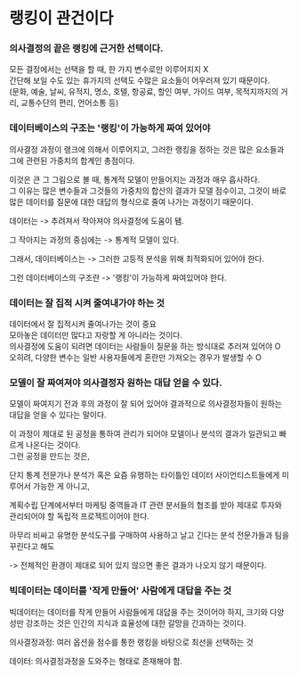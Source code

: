 # 랭킹이 관건이다            

### 의사결정의 끝은 랭킹에 근거한 선택이다.        
모든 결정에서는 선택을 할 때, 한 가지 변수로만 이루어지지 X     
간단해 보일 수도 있는 휴가지의 선택도 수많은 요소들이 어우러져 있기 때문이다.   
(문화, 예술, 날씨, 유적지, 명소, 호텔, 항공료, 할인 여부, 가이드 여부, 목적지까지의 거리, 교통수단의 편리, 언어소통 등)      


### 데이터베이스의 구조는 '랭킹'이 가능하게 짜여 있어야     
의사결정 과정이 랭크에 의해서 이루어지고, 그러한 랭킹을 정하는 것은 많은 요소들과 그에 관련된 가중치의 합계인 총점이다.    

이것은 큰 그 그림으로 볼 때, 통계적 모델이 만들어지는 과정과 매우 흡사하다.    
그 이유는 많은 변수들과 그것들의 가중치의 합산의 결과가 모델 점수이고,
그것이 바로 많은 데이터를 질문에 대한 대답의 형식으로 줄여 나가는 과정이기 때문이다.    

데이터는 -> 추려져서 작아져야 의사결정에 도움이 됌.     

그 작아지는 과정의 중심에는 -> 통계적 모델이 있다.    

그래서, 데이터베이스는 -> 그러한 고등적 분석을 위해 최적화되어 있어야 한다.    

그런 데이터베이스의 구조란 -> '랭킹'이 가능하게 짜여있어야 한다.    

### 데이터는 잘 집적 시켜 줄여내가야 하는 것    
데이터에서 잘 집적시켜 줄여나가는 것이 중요    
모아놓은 데이터만 많다고 자랑할 게 아니라는 것이다.     
의사결정에 도움이 되려면 데이터는 사람들이 질문을 하는 방식대로 추러져 있어야 O   
오히려, 다양한 변수는 일반 사용자들에게 혼란만 가져오는 경우가 발생할 수 O    


### 모델이 잘 짜여져야 의사결정자 원하는 대답 얻을 수 있다.     
모델이 짜여지기 전과 후의 과정이 잘 되어 있어야 결과적으로 의사결정자들이 원하는 대답을 얻을 수 있다는 말이다.    

이 과정이 제대로 된 공정을 통하여 관리가 되어야 모델이나 분석의 결과가 일관되고 빠르게 나온다는 것이다.   
그런 공정을 만드는 것은,    

단지 통계 전문가나 분석가 혹은 요즘 유행하는 타이틀인 데이터 사이언티스트들에게 미루어서 가능한 게 아니고,     

계획수립 단계에서부터 마케팅 중역들과 IT 관련 분서들의 협조를 받아 제대로 투자와 관리되어야 할 독립적 프로젝트이어야 한다.     

아무리 비싸고 유명한 분석도구를 구매하여 사용하고 날고 긴다는 분석 전문가들과 팀을 꾸린다고 해도

-> 전체적인 환경이 제대로 되어 있지 않으면 좋은 결과가 나오지 않기 때문이다.    


### 빅데이터는 데이터를 '작게 만들어' 사람에게 대답을 주는 것   
빅데이터는 데이터를 작게 만들어 사람들에게 대답을 주는 것이어야 하지, 크기와 다양성만 강조하는 것은 인간의 지식과 효율성에 대한 갈망을 간과하는 것이다.    

의사결정과정: 여러 옵션을 점수를 통한 랭킹을 바탕으로 최선을 선택하는 것     

데이터: 의사결정과정을 도와주는 형태로 존재해야 함.    


